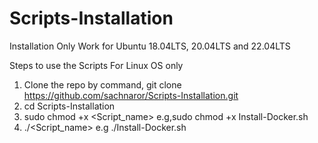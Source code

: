 # Scripts-Installation
Installation Only Work for Ubuntu 18.04LTS, 20.04LTS and 22.04LTS

Steps to use the Scripts
For Linux OS only
1. Clone the repo by command, git clone https://github.com/sachnaror/Scripts-Installation.git
2. cd Scripts-Installation
3. sudo chmod +x <Script_name> e.g,sudo chmod +x Install-Docker.sh
4. ./<Script_name> e.g ./Install-Docker.sh
